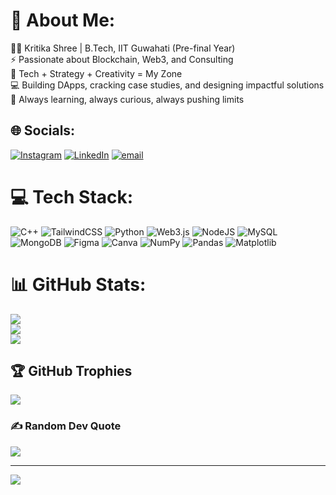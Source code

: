 # 💫 About Me:
👩‍💻 Kritika Shree | B.Tech, IIT Guwahati (Pre-final Year)<br>⚡ Passionate about Blockchain, Web3, and Consulting<br>🧠 Tech + Strategy + Creativity = My Zone<br>💻 Building DApps, cracking case studies, and designing impactful solutions<br>🎯 Always learning, always curious, always pushing limits<br>


## 🌐 Socials:
[![Instagram](https://img.shields.io/badge/Instagram-%23E4405F.svg?logo=Instagram&logoColor=white)](https://instagram.com/_kritika_shree_) [![LinkedIn](https://img.shields.io/badge/LinkedIn-%230077B5.svg?logo=linkedin&logoColor=white)](https://linkedin.com/in/kritikashree) [![email](https://img.shields.io/badge/Email-D14836?logo=gmail&logoColor=white)](mailto:kritikashree1@gmail.com) 

# 💻 Tech Stack:
![C++](https://img.shields.io/badge/c++-%2300599C.svg?style=for-the-badge&logo=c%2B%2B&logoColor=white) ![TailwindCSS](https://img.shields.io/badge/tailwindcss-%2338B2AC.svg?style=for-the-badge&logo=tailwind-css&logoColor=white) ![Python](https://img.shields.io/badge/python-3670A0?style=for-the-badge&logo=python&logoColor=ffdd54) ![Web3.js](https://img.shields.io/badge/web3.js-F16822?style=for-the-badge&logo=web3.js&logoColor=white) ![NodeJS](https://img.shields.io/badge/node.js-6DA55F?style=for-the-badge&logo=node.js&logoColor=white) ![MySQL](https://img.shields.io/badge/mysql-4479A1.svg?style=for-the-badge&logo=mysql&logoColor=white) ![MongoDB](https://img.shields.io/badge/MongoDB-%234ea94b.svg?style=for-the-badge&logo=mongodb&logoColor=white) ![Figma](https://img.shields.io/badge/figma-%23F24E1E.svg?style=for-the-badge&logo=figma&logoColor=white) ![Canva](https://img.shields.io/badge/Canva-%2300C4CC.svg?style=for-the-badge&logo=Canva&logoColor=white) ![NumPy](https://img.shields.io/badge/numpy-%23013243.svg?style=for-the-badge&logo=numpy&logoColor=white) ![Pandas](https://img.shields.io/badge/pandas-%23150458.svg?style=for-the-badge&logo=pandas&logoColor=white) ![Matplotlib](https://img.shields.io/badge/Matplotlib-%23ffffff.svg?style=for-the-badge&logo=Matplotlib&logoColor=black)
# 📊 GitHub Stats:
![](https://github-readme-stats.vercel.app/api?username=shreespace&theme=dark&hide_border=false&include_all_commits=true&count_private=true)<br/>
![](https://nirzak-streak-stats.vercel.app/?user=shreespace&theme=dark&hide_border=false)<br/>
![](https://github-readme-stats.vercel.app/api/top-langs/?username=shreespace&theme=dark&hide_border=false&include_all_commits=true&count_private=true&layout=compact)

## 🏆 GitHub Trophies
![](https://github-profile-trophy.vercel.app/?username=shreespace&theme=radical&no-frame=true&no-bg=false&margin-w=4)

### ✍️ Random Dev Quote
![](https://quotes-github-readme.vercel.app/api?type=horizontal&theme=dark)

---
[![](https://visitcount.itsvg.in/api?id=shreespace&icon=2&color=10)](https://visitcount.itsvg.in)

<!-- Proudly created with GPRM ( https://gprm.itsvg.in ) -->
